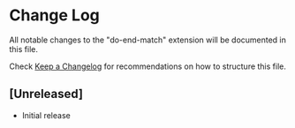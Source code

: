 # Change Log
All notable changes to the "do-end-match" extension will be documented in this file.

Check [Keep a Changelog](http://keepachangelog.com/) for recommendations on how to structure this file.

## [Unreleased]
- Initial release
